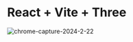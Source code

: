 # React + Vite + Three

![chrome-capture-2024-2-22](https://github.com/ca-trindade/3dBackground/assets/88114751/6d74ac5c-b841-45ed-873e-1c5fdad3d754)
